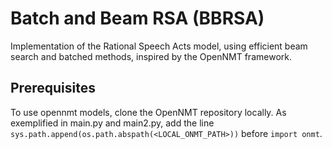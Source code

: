 # Batch and Beam RSA (BBRSA)

Implementation of the Rational Speech Acts model, using efficient beam search and batched methods, inspired by the OpenNMT framework.

## Prerequisites
To use opennmt models, clone the OpenNMT repository locally. As exemplified in main.py and main2.py, add the line ```sys.path.append(os.path.abspath(<LOCAL_ONMT_PATH>))``` before `import onmt`.
